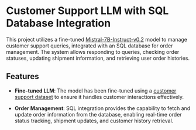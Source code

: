 # Customer Support LLM with SQL Database Integration

This project utilizes a fine-tuned [Mistral-7B-Instruct-v0.2](https://huggingface.co/mistralai/Mistral-7B-Instruct-v0.2) model to manage customer support queries, integrated with an SQL database for order management. The system allows responding to queries, checking order statuses, updating shipment information, and retrieving user order histories.

## Features

- **Fine-tuned LLM**: The model has been fine-tuned using a [customer support dataset](https://huggingface.co/datasets/Kaludi/Customer-Support-Responses) to ensure it handles customer interactions effectively.
  
- **Order Management**: SQL integration provides the capability to fetch and update order information from the database, enabling real-time order status tracking, shipment updates, and customer history retrieval.
  

